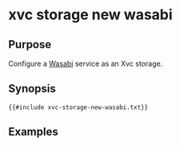 # xvc storage new wasabi

## Purpose

Configure a [Wasabi](https://wasabi.com/) service as an Xvc storage. 

## Synopsis 

```text
{{#include xvc-storage-new-wasabi.txt}}
```

## Examples


